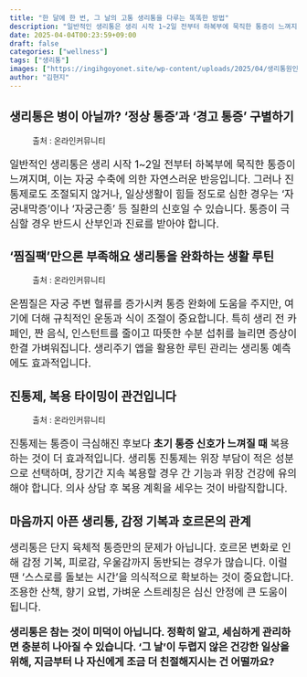 ```yaml
---
title: "한 달에 한 번, 그 날의 고통 생리통을 다루는 똑똑한 방법"
description: "일반적인 생리통은 생리 시작 1~2일 전부터 하복부에 묵직한 통증이 느껴지며, 이는 자궁 수축에 의한 자연스러운 반응입니다. 그러나 진통제로도 조절되지 않거나, 일상생활이 힘들 정도로 심한 경우는 ‘자궁내막증’이나 ‘자궁근종’ 등 질환의 신호일 수 있습니다. 통증이 극"
date: 2025-04-04T00:23:59+09:00
draft: false
categories: ["wellness"]
tags: ["생리통"]
images: ["https://ingihgoyonet.site/wp-content/uploads/2025/04/생리통원인-1024x683.jpg", "https://ingihgoyonet.site/wp-content/uploads/2025/04/생리통완화-1024x682.jpg", "https://ingihgoyonet.site/wp-content/uploads/2025/04/진통제-1024x683.jpg"]
author: "김현지"
---
```


<h2 >생리통은 병이 아닐까? ‘정상 통증’과 ‘경고 통증’ 구별하기</h2> <figure ><img src="https://ingihgoyonet.site/wp-content/uploads/2025/04/생리통원인-1024x683.jpg" alt="" style="aspect-ratio:16/9;object-fit:cover"/><figcaption >출처 : 온라인커뮤니티</figcaption></figure> <p style="font-size:18px">일반적인 생리통은 생리 시작 1~2일 전부터 하복부에 묵직한 통증이 느껴지며, 이는 자궁 수축에 의한 자연스러운 반응입니다. 그러나 진통제로도 조절되지 않거나, 일상생활이 힘들 정도로 심한 경우는 ‘자궁내막증’이나 ‘자궁근종’ 등 질환의 신호일 수 있습니다. 통증이 극심할 경우 반드시 산부인과 진료를 받아야 합니다.</p> <h2 >‘찜질팩’만으론 부족해요 생리통을 완화하는 생활 루틴</h2> <figure ><img src="https://ingihgoyonet.site/wp-content/uploads/2025/04/생리통완화-1024x682.jpg" alt="" style="aspect-ratio:16/9;object-fit:cover"/><figcaption >출처 : 온라인커뮤니티</figcaption></figure> <p style="font-size:18px">온찜질은 자궁 주변 혈류를 증가시켜 통증 완화에 도움을 주지만, 여기에 더해 규칙적인 운동과 식이 조절이 중요합니다. 특히 생리 전 카페인, 짠 음식, 인스턴트를 줄이고 따뜻한 수분 섭취를 늘리면 증상이 한결 가벼워집니다. 생리주기 앱을 활용한 루틴 관리는 생리통 예측에도 효과적입니다.</p> <h2 >진통제, 복용 타이밍이 관건입니다</h2> <figure ><img src="https://ingihgoyonet.site/wp-content/uploads/2025/04/진통제-1024x683.jpg" alt="" style="aspect-ratio:16/9;object-fit:cover"/><figcaption >출처 : 온라인커뮤니티</figcaption></figure> <p style="font-size:18px">진통제는 통증이 극심해진 후보다 <strong>초기 통증 신호가 느껴질 때</strong> 복용하는 것이 더 효과적입니다. 생리통 진통제는 위장 부담이 적은 성분으로 선택하며, 장기간 지속 복용할 경우 간 기능과 위장 건강에 유의해야 합니다. 의사 상담 후 복용 계획을 세우는 것이 바람직합니다.</p> <h2 >마음까지 아픈 생리통, 감정 기복과 호르몬의 관계</h2> <p style="font-size:18px">생리통은 단지 육체적 통증만의 문제가 아닙니다. 호르몬 변화로 인해 감정 기복, 피로감, 우울감까지 동반되는 경우가 많습니다. 이럴 땐 ‘스스로를 돌보는 시간’을 의식적으로 확보하는 것이 중요합니다. 조용한 산책, 향기 요법, 가벼운 스트레칭은 심신 안정에 큰 도움이 됩니다.</p> <p style="font-size:18px"><strong>생리통은 참는 것이 미덕이 아닙니다. 정확히 알고, 세심하게 관리하면 충분히 나아질 수 있습니다. ‘그 날’이 두렵지 않은 건강한 일상을 위해, 지금부터 나 자신에게 조금 더 친절해지시는 건 어떨까요?</strong></p>